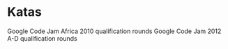 Katas
=====

Google Code Jam Africa 2010 qualification rounds
Google Code Jam 2012 A-D qualification rounds

